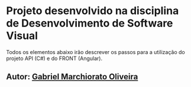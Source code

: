 # Projeto desenvolvido na disciplina de Desenvolvimento de Software Visual

Todos os elementos abaixo irão descrever os passos para a utilização do projeto API (C#) e do FRONT (Angular).

## Autor: [Gabriel Marchiorato Oliveira](https://github.com/GabrielMarchiorato)
